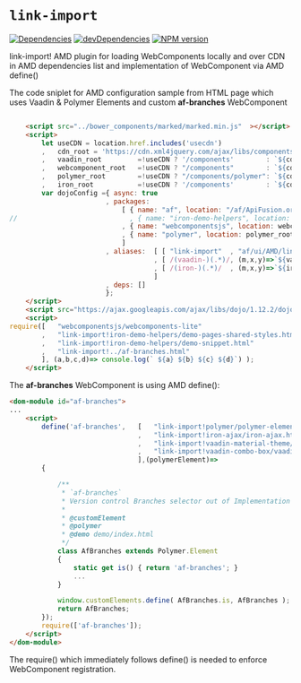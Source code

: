 # `link-import`
[![Dependencies][deps-image]][deps-url]
[![devDependencies][dev-deps-image]][dev-deps-url]
[![NPM version][npm-image]][npm-url]


link-import! AMD plugin for loading WebComponents locally and over CDN 
in AMD dependencies list and implementation of WebComponent via AMD define() 

The code sniplet for AMD configuration sample from HTML page which uses 
Vaadin & Polymer Elements and custom  **af-branches** WebComponent
```html

    <script src="../bower_components/marked/marked.min.js"  ></script>
    <script>
        let useCDN = location.href.includes('usecdn')
        ,   cdn_root = 'https://cdn.xml4jquery.com/ajax/libs/components'
        ,   vaadin_root         =!useCDN ? '/components'        : `${cdn_root}` // 'https://cdn.vaadin.com/vaadin-elements/latest'
        ,   webcomponent_root   =!useCDN ? "/components"        : `${cdn_root}/webcomponentsjs`
        ,   polymer_root        =!useCDN ? "/components/polymer": `${cdn_root}/polymer`
        ,   iron_root           =!useCDN ? '/components'        : `${cdn_root}` ;
        var dojoConfig ={ async: true
                        , packages:
                            [ { name: "af", location: "/af/ApiFusion.org-folders" }
//                            , { name: "iron-demo-helpers", location: "/components/iron-demo-helpers" }
                            , { name: "webcomponentsjs", location: webcomponent_root }
                            , { name: "polymer", location: polymer_root }
                            ]
                        , aliases:  [ [ "link-import"  , "af/ui/AMD/link-import" ]
                                    , [ /(vaadin-)(.*)/, (m,x,y)=>`${vaadin_root}/${x}${y}` ]
                                    , [ /(iron-)(.*)/  , (m,x,y)=>`${iron_root}/${x}${y}`   ]
                                    ]
                        , deps: []
                        };
    </script>
    <script src="https://ajax.googleapis.com/ajax/libs/dojo/1.12.2/dojo/dojo.js.uncompressed.js" ></script>
    <script>
require([   "webcomponentsjs/webcomponents-lite"
        ,   "link-import!iron-demo-helpers/demo-pages-shared-styles.html|onload"
        ,   "link-import!iron-demo-helpers/demo-snippet.html"
        ,   "link-import!../af-branches.html"
        ], (a,b,c,d)=> console.log(` ${a} ${b} ${c} ${d}`) );
    </script>

```

The **af-branches** WebComponent is using AMD define():
```html
<dom-module id="af-branches">
...
    <script>
        define('af-branches',   [   "link-import!polymer/polymer-element.html|onload"
                                ,   "link-import!iron-ajax/iron-ajax.html"
                                ,   "link-import!vaadin-material-theme/vaadin-text-field.html" //,   "link-import!vaadin-valo-theme/vaadin-combo-box.html"
                                ,   "link-import!vaadin-combo-box/vaadin-combo-box.html"
                                ],(polymerElement)=>
        {

            /**
             * `af-branches`
             * Version control Branches selector out of Implementation namespace headers of ApiFusion git source import mediawiki page
             *
             * @customElement
             * @polymer
             * @demo demo/index.html
             */
            class AfBranches extends Polymer.Element
            {
                static get is() { return 'af-branches'; }
                ...
            }

            window.customElements.define( AfBranches.is, AfBranches );
            return AfBranches;
        });
        require(['af-branches']);
    </script>
</dom-module>

```
The require() which immediately follows define() is needed to enforce WebComponent registration.



[npm-image]:      https://img.shields.io/npm/v/link-import.svg
[npm-url]:        https://npmjs.org/package/link-import
[deps-image]:     https://img.shields.io/david/amdharness/link-import.svg
[deps-url]:       https://david-dm.org/amdharness/link-import
[dev-deps-image]: https://img.shields.io/david/dev/amdharness/link-import.svg
[dev-deps-url]:   https://david-dm.org/amdharness/link-import?type=dev
 